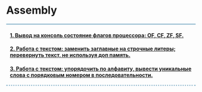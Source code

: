 <h1> Assembly</h1>
<div style="width:500px;
border-top:3px solid #9EC1D4;
border-bottom: dotted 3px #9EC1D4;
padding-left:10px">
<h4><a href="https://github.com/dashukvita/ASM/tree/master/task1">1. Вывод на консоль состояние флагов процессора: OF, CF, ZF, SF.</a></h4>
<h4><a href="https://github.com/dashukvita/ASM/tree/master/task2">2. Работа с текстом: заменить заглавные на строчные литеры; перевернуть текст, не используя доп память.</a></h4>
<h4><a href="https://github.com/dashukvita/ASM/tree/master/task3">3. Работа с текстом: упорядочить по алфавиту, вывести уникальные слова с порядковым номером в последовательности.</a></h4>
